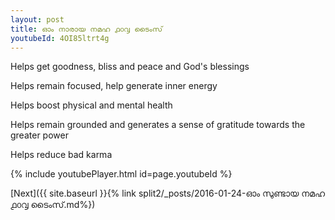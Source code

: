 ```yaml
---
layout: post
title: ഓം നാരായ നമഹ ൧൦൮ ടൈംസ്
youtubeId: 4OI85ltrt4g
---
```

 
 
Helps get goodness, bliss and peace and God's blessings
 
Helps remain focused, help generate inner energy 
 
Helps boost physical and mental health 
 
Helps remain grounded and generates a sense of gratitude towards the greater power 
 
Helps reduce bad karma
 
 
 
 


{% include youtubePlayer.html id=page.youtubeId %}
 
[Next]({{ site.baseurl }}{% link  split2/_posts/2016-01-24-ഓം സുണ്ടായ നമഹ ൧൦൮ ടൈംസ്.md%})
 
